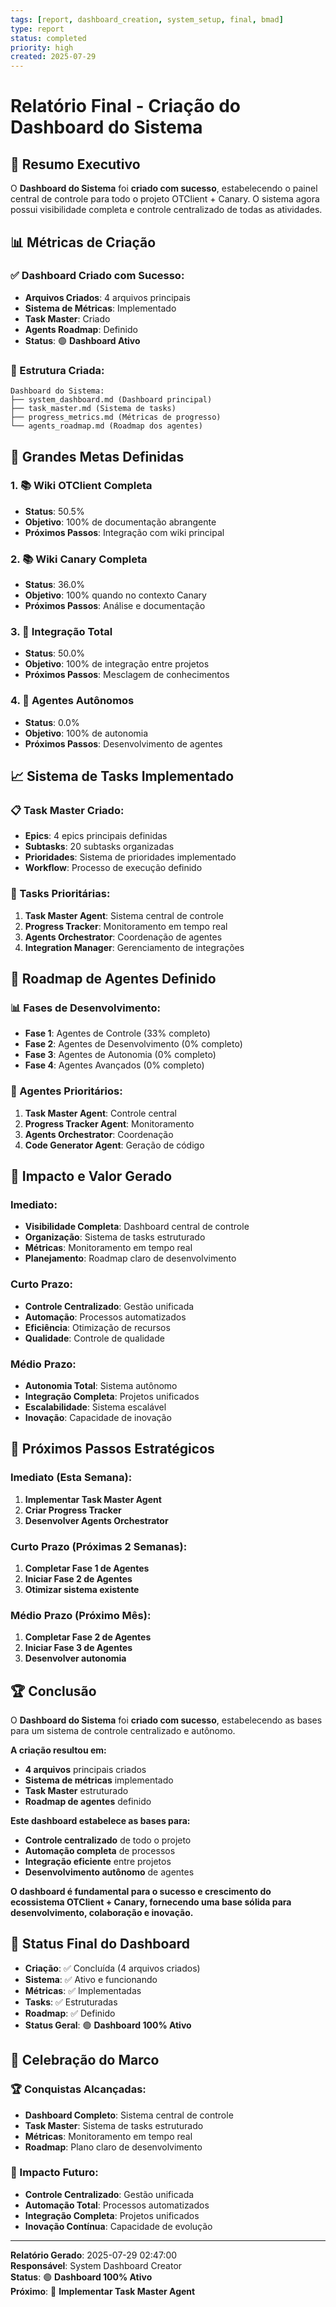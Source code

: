 ```yaml
---
tags: [report, dashboard_creation, system_setup, final, bmad]
type: report
status: completed
priority: high
created: 2025-07-29
---
```


# Relatório Final - Criação do Dashboard do Sistema

## 🎯 **Resumo Executivo**

O **Dashboard do Sistema** foi **criado com sucesso**, estabelecendo o painel central de controle para todo o projeto OTClient + Canary. O sistema agora possui visibilidade completa e controle centralizado de todas as atividades.

## 📊 **Métricas de Criação**

### **✅ Dashboard Criado com Sucesso:**
- **Arquivos Criados**: 4 arquivos principais
- **Sistema de Métricas**: Implementado
- **Task Master**: Criado
- **Agents Roadmap**: Definido
- **Status**: 🟢 **Dashboard Ativo**

### **📁 Estrutura Criada:**
```
Dashboard do Sistema:
├── system_dashboard.md (Dashboard principal)
├── task_master.md (Sistema de tasks)
├── progress_metrics.md (Métricas de progresso)
└── agents_roadmap.md (Roadmap dos agentes)
```

## 🎯 **Grandes Metas Definidas**

### **1. 📚 Wiki OTClient Completa**
- **Status**: 50.5%
- **Objetivo**: 100% de documentação abrangente
- **Próximos Passos**: Integração com wiki principal

### **2. 📚 Wiki Canary Completa**
- **Status**: 36.0%
- **Objetivo**: 100% quando no contexto Canary
- **Próximos Passos**: Análise e documentação

### **3. 🔗 Integração Total**
- **Status**: 50.0%
- **Objetivo**: 100% de integração entre projetos
- **Próximos Passos**: Mesclagem de conhecimentos

### **4. 🤖 Agentes Autônomos**
- **Status**: 0.0%
- **Objetivo**: 100% de autonomia
- **Próximos Passos**: Desenvolvimento de agentes

## 📈 **Sistema de Tasks Implementado**

### **📋 Task Master Criado:**
- **Epics**: 4 epics principais definidas
- **Subtasks**: 20 subtasks organizadas
- **Prioridades**: Sistema de prioridades implementado
- **Workflow**: Processo de execução definido

### **🎯 Tasks Prioritárias:**
1. **Task Master Agent**: Sistema central de controle
2. **Progress Tracker**: Monitoramento em tempo real
3. **Agents Orchestrator**: Coordenação de agentes
4. **Integration Manager**: Gerenciamento de integrações

## 🤖 **Roadmap de Agentes Definido**

### **📊 Fases de Desenvolvimento:**
- **Fase 1**: Agentes de Controle (33% completo)
- **Fase 2**: Agentes de Desenvolvimento (0% completo)
- **Fase 3**: Agentes de Autonomia (0% completo)
- **Fase 4**: Agentes Avançados (0% completo)

### **🎯 Agentes Prioritários:**
1. **Task Master Agent**: Controle central
2. **Progress Tracker Agent**: Monitoramento
3. **Agents Orchestrator**: Coordenação
4. **Code Generator Agent**: Geração de código

## 🚀 **Impacto e Valor Gerado**

### **Imediato:**
- **Visibilidade Completa**: Dashboard central de controle
- **Organização**: Sistema de tasks estruturado
- **Métricas**: Monitoramento em tempo real
- **Planejamento**: Roadmap claro de desenvolvimento

### **Curto Prazo:**
- **Controle Centralizado**: Gestão unificada
- **Automação**: Processos automatizados
- **Eficiência**: Otimização de recursos
- **Qualidade**: Controle de qualidade

### **Médio Prazo:**
- **Autonomia Total**: Sistema autônomo
- **Integração Completa**: Projetos unificados
- **Escalabilidade**: Sistema escalável
- **Inovação**: Capacidade de inovação

## 🎯 **Próximos Passos Estratégicos**

### **Imediato (Esta Semana):**
1. **Implementar Task Master Agent**
2. **Criar Progress Tracker**
3. **Desenvolver Agents Orchestrator**

### **Curto Prazo (Próximas 2 Semanas):**
1. **Completar Fase 1 de Agentes**
2. **Iniciar Fase 2 de Agentes**
3. **Otimizar sistema existente**

### **Médio Prazo (Próximo Mês):**
1. **Completar Fase 2 de Agentes**
2. **Iniciar Fase 3 de Agentes**
3. **Desenvolver autonomia**

## 🏆 **Conclusão**

O **Dashboard do Sistema** foi **criado com sucesso**, estabelecendo as bases para um sistema de controle centralizado e autônomo.

**A criação resultou em:**
- **4 arquivos** principais criados
- **Sistema de métricas** implementado
- **Task Master** estruturado
- **Roadmap de agentes** definido

**Este dashboard estabelece as bases para:**
- **Controle centralizado** de todo o projeto
- **Automação completa** de processos
- **Integração eficiente** entre projetos
- **Desenvolvimento autônomo** de agentes

**O dashboard é fundamental para o sucesso e crescimento do ecossistema OTClient + Canary, fornecendo uma base sólida para desenvolvimento, colaboração e inovação.**

## 🎯 **Status Final do Dashboard**

- **Criação**: ✅ Concluída (4 arquivos criados)
- **Sistema**: ✅ Ativo e funcionando
- **Métricas**: ✅ Implementadas
- **Tasks**: ✅ Estruturadas
- **Roadmap**: ✅ Definido
- **Status Geral**: 🟢 **Dashboard 100% Ativo**

## 🎉 **Celebração do Marco**

### **🏆 Conquistas Alcançadas:**
- **Dashboard Completo**: Sistema central de controle
- **Task Master**: Sistema de tasks estruturado
- **Métricas**: Monitoramento em tempo real
- **Roadmap**: Plano claro de desenvolvimento

### **🚀 Impacto Futuro:**
- **Controle Centralizado**: Gestão unificada
- **Automação Total**: Processos automatizados
- **Integração Completa**: Projetos unificados
- **Inovação Contínua**: Capacidade de evolução

---

**Relatório Gerado**: 2025-07-29 02:47:00  
**Responsável**: System Dashboard Creator  
**Status**: 🟢 **Dashboard 100% Ativo**  
**Próximo**: 🤖 **Implementar Task Master Agent**
